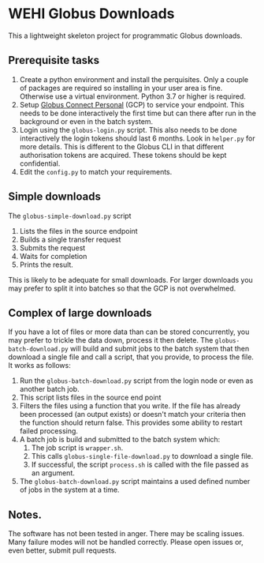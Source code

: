 # WEHI Globus Downloads

This a lightweight skeleton project for programmatic Globus downloads.

## Prerequisite tasks
1. Create a python environment and install the perquisites. Only a couple of packages are required so installing in your 
user area is fine. Otherwise use a virtual environment. Python 3.7 or higher is required.
2. Setup [Globus Connect Personal](https://www.globus.org/globus-connect-personal) (GCP) to service your endpoint. This 
needs to be done interactively the first time but can there after run in the background or even in the batch system.
3. Login using the `globus-login.py` script. This also needs to be done interactively the login tokens should last 6 
months. Look in `helper.py` for more details. This is different to the Globus CLI in that different authorisation tokens 
are acquired. These tokens should be kept confidential.
4. Edit the `config.py` to match your requirements.

## Simple downloads
The `globus-simple-download.py` script
1. Lists the files in the source endpoint
2. Builds a single transfer request
3. Submits the request
4. Waits for completion
5. Prints the result.

This is likely to be adequate for small downloads. For larger downloads you may prefer to split it into batches so that the GCP is not overwhelmed.

## Complex of large downloads
If you have a lot of files or more data than can be stored concurrently, you may prefer to trickle the data down, process it then delete. The `globus-batch-download.py` will build and submit jobs to the batch system that then download a single file and call a script, that you provide, to process the file. It works as follows:
1. Run the `globus-batch-download.py` script from the login node or even as another batch job.
2. This script lists files in the source end point
3. Filters the files using a function that you write. If the file has already been processed (an output exists) or doesn't match your criteria then the function should return false. This provides some ability to restart failed processing.
4. A batch job is build and submitted to the batch system which:
    1. The job script is `wrapper.sh`.
    2. This calls `globus-single-file-download.py` to download a single file.
    4. If successful, the script `process.sh` is called with the file passed as an argument.
5. The `globus-batch-download.py` script maintains a used defined number of jobs in the system at a time.

## Notes.
The software has not been tested in anger. There may be scaling issues. Many failure modes will not be handled correctly. Please open issues or, even better, submit pull requests.

